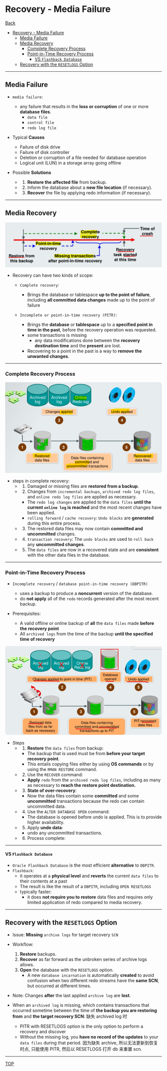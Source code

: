 # Recovery - Media Failure

[Back](../../index.md)

- [Recovery - Media Failure](#recovery---media-failure)
  - [Media Failure](#media-failure)
  - [Media Recovery](#media-recovery)
    - [Complete Recovery Process](#complete-recovery-process)
    - [Point-in-Time Recovery Process](#point-in-time-recovery-process)
      - [VS `Flashback Database`](#vs-flashback-database)
  - [Recovery with the `RESETLOGS` Option](#recovery-with-the-resetlogs-option)

---

## Media Failure

- `media failure`:

  - any failure that results in the **loss or corruption** of one or more **database files**.
    - `data file`
    - `control file`
    - `redo log file`

- Typical **Causes**

  - Failure of disk drive
  - Failure of disk controller
  - Deletion or corruption of a file needed for database operation
  - Logical unit (LUN) in a storage array going offline

- Possible **Solutions**

  - 1. **Restore the affected file** from backup.
  - 2. Inform the database about a **new file location** (if necessary).
  - 3. **Recover** the file by applying redo information (if necessary).

---

## Media Recovery

![diagram_complete_pitr](./pic/diagram_complete_pitr01.png)

- Recovery can have two kinds of scope:

  - `Complete recovery`:

    - Brings the database or tablespace **up to the point of failure**, including **all committed data changes** made up to the point of failure

  - `Incomplete or point-in-time recovery (PITR)`:
    - Brings the **database** or **tablespace** up to a **specified point in time in the past**, before the recovery operation was requested.
    - some transactions is missing
      - any data modifications done between the **recovery destination time** and the **present** are lost.
    - Recovering to a point in the past is a way to **remove the unwanted changes**.

---

### Complete Recovery Process

![diagram_complete01](./pic/diagram_complete01.png)

- steps in complete recovery:
  - 1. Damaged or missing files are **restored from a backup**.
  - 2. Changes from `incremental backups`, `archived redo log files`, and `online redo log files` are applied as necessary.
    - The `redo log changes` are applied to the `data files` **until the current `online log` is reached** and the most recent changes have been applied.
    - `rolling forward` / `cache recovery`: `Undo blocks` are **generated** during this entire process.
  - 3. The restored data files may now contain **committed and uncommitted** changes.
  - 4. `transaction recovery`: The `undo blocks` are used to `roll back` any **uncommitted changes**.
  - 5. The `data files` are now in a recovered state and are **consistent** with the other data files in the database.

---

### Point-in-Time Recovery Process

- `Incomplete recovery` / `database point-in-time recovery (DBPITR)`

  - uses a backup to produce a **noncurrent** version of the database.
  - do **not apply** all of the `redo` records generated after the most recent backup.

- Prerequisites:

  - A valid offline or online backup of **all** the `data files` made **before the recovery point**
  - All `archived logs` from the time of the backup **until the specified time of recovery**

![diagram_pitr01](./pic/diagram_pitr01.png)

- Steps
  - 1. **Restore** the `data files` from backup:
    - The backup that is used must be from **before your target recovery point**.
    - This entails copying files either by using **OS commands** or by using the `RMAN RESTORE` command.
  - 2. Use the `RECOVER` command:
    - **Apply** `redo` from the `archived redo log files`, including as many as necessary to **reach the restore point destination.**
  - 3. **State of over-recovery**:
    - Now the data files contain some **committed** and some **uncommitted** transactions because the redo can contain uncommitted data.
  - 4. Use the `ALTER DATABASE OPEN` command:
    - The database is opened before undo is applied. This is to provide higher availability.
  - 5. Apply **undo data**:
    - undo any uncommitted transactions.
  - 6. Process complete:

---

#### VS `Flashback Database`

- `Oracle Flashback Database` is the most efficient **alternative** to `DBPITR`.
- `Flashback`:
  - it operates at a **physical level** and **reverts** the current `data files` to their contents at a past
  - The result is like the result of a `DBPITR`, including `OPEN RESETLOGS`
  - typically faster:
    - it does **not require you to restore** data files and requires only limited application of redo compared to media recovery.

---

## Recovery with the `RESETLOGS` Option

- Issue: **Missing** `archive logs` for target recovery `SCN`
- Workflow:

  1. **Restore** backups.
  2. **Recover** as far forward as the unbroken series of archive logs allows.
  3. **Open** the database with the `RESETLOGS` option.
     - A new `database incarnation` is automatically **created** to avoid confusion when two different redo streams have the **same SCN**, but occurred at different times.

- Note: Changes **after** the last applied `archive log` are **lost**.

- When an `archived log` is missing, which contains transactions that occurred sometime between the time of **the backup you are restoring from** and **the target recovery SCN**: 缺失 archived log 时
  - PITR with RESETLOGS option is the only option to perform a recovery and discover
  - Without the missing log, you **have no record of the updates** to your `data files` during that period. 因为缺失 archive, 所以无法更新到恢复时点, 只能使用 PITR, 然后以 RESETLOGS 打开 db 来重置 scn.

---

[TOP](#recovery---media-failure)
